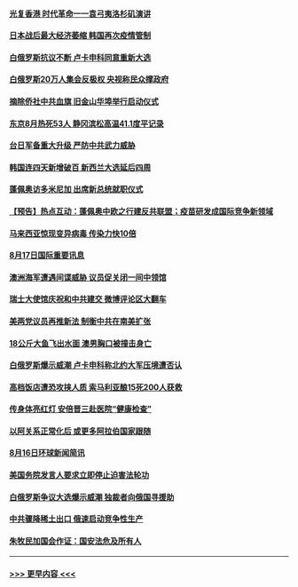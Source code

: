 #### [光复香港 时代革命一一袁弓夷洛杉矶演讲](../pages/prog202/a102920336.md?t=08181002) 
#### [日本战后最大经济萎缩 韩国再次疫情管制](../pages/prog202/a102920263.md?t=08181002) 
#### [白俄罗斯抗议不断 卢卡申科同意重新大选](../pages/prog202/a102920228.md?t=08181002) 
#### [白俄罗斯20万人集会反极权 央视称民众撑政府](../pages/prog202/a102920173.md?t=08181002) 
#### [摘除侨社中共血旗 旧金山华埠举行启动仪式](../pages/prog202/a102920130.md?t=08181002) 
#### [东京8月热死53人 静冈滨松高温41.1度平记录](../pages/prog202/a102920114.md?t=08181002) 
#### [台日军备重大升级 严防中共武力威胁](../pages/prog202/a102919458.md?t=08181002) 
#### [韩国连四天新增破百 新西兰大选延后四周](../pages/prog202/a102920099.md?t=08181002) 
#### [蓬佩奥访多米尼加 出席新总统就职仪式](../pages/prog202/a102920097.md?t=08181002) 
#### [【预告】热点互动：蓬佩奥中欧之行建反共联盟；疫苗研发成国际竞争新领域](../pages/prog202/a102920089.md?t=08181002) 
#### [马来西亚惊现变异病毒 传染力快10倍](../pages/prog202/a102919934.md?t=08181002) 
#### [8月17日国际重要讯息](../pages/prog202/a102919900.md?t=08181002) 
#### [澳洲海军遭遇间谍威胁 议员促关闭一间中领馆](../pages/prog202/a102919899.md?t=08181002) 
#### [瑞士大使馆庆祝和中共建交 微博评论区大翻车](../pages/prog202/a102919894.md?t=08181002) 
#### [美两党议员再推新法 制衡中共在南美扩张](../pages/prog202/a102919833.md?t=08181002) 
#### [18公斤大鱼飞出水面 澳男胸口被撞击身亡](../pages/prog202/a102919775.md?t=08181002) 
#### [白俄罗斯爆示威潮 卢卡申科称北约大军压境遭否认](../pages/prog202/a102919733.md?t=08181002) 
#### [高档饭店遭恐攻挟人质 索马利亚酿15死200人获救](../pages/prog202/a102919692.md?t=08181002) 
#### [传身体亮红灯 安倍晋三赴医院“健康检查”](../pages/prog202/a102919665.md?t=08181002) 
#### [以阿关系正常化后 或更多阿拉伯国家跟随](../pages/prog202/a102919549.md?t=08181002) 
#### [8月16日环球新闻简讯](../pages/prog202/a102919555.md?t=08181002) 
#### [美国务院发言人要求立即停止迫害法轮功](../pages/prog202/a102919359.md?t=08181002) 
#### [白俄罗斯争议大选爆示威潮 独裁者向俄国寻援助](../pages/prog202/a102919451.md?t=08181002) 
#### [中共骤降稀土出口 俄速启动竞争性生产](../pages/prog202/a102919518.md?t=08181002) 
#### [朱牧民加国会作证：国安法危及所有人](../pages/prog202/a102919514.md?t=08181002) 

----
#### [ >>> 更早内容 <<< ](../indexes/prog202-earlier.md)
